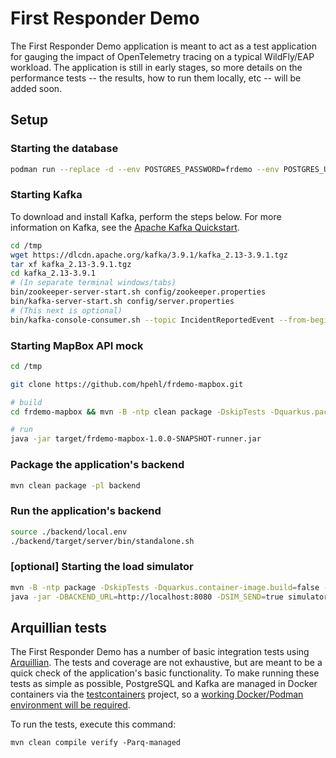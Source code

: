 # First Responder Demo

The First Responder Demo application is meant to act as a test application for gauging the impact of OpenTelemetry tracing on a 
typical WildFly/EAP workload. The application is still in early stages, so more details on the performance tests -- the results, how
to run them locally, etc -- will be added soon.

## Setup

### Starting the database

```bash
podman run --replace -d --env POSTGRES_PASSWORD=frdemo --env POSTGRES_USER=frdemo --env POSTGRES_DB=frdemo --name frdemo-db -p 5432:5432 mirror.gcr.io/library/postgres:16
```

### Starting Kafka
To download and install Kafka, perform the steps below. For more information on Kafka, see the
[Apache Kafka Quickstart](https://kafka.apache.org/quickstart).

```bash
cd /tmp
wget https://dlcdn.apache.org/kafka/3.9.1/kafka_2.13-3.9.1.tgz
tar xf kafka_2.13-3.9.1.tgz
cd kafka_2.13-3.9.1
# (In separate terminal windows/tabs)
bin/zookeeper-server-start.sh config/zookeeper.properties
bin/kafka-server-start.sh config/server.properties
# (This next is optional)
bin/kafka-console-consumer.sh --topic IncidentReportedEvent --from-beginning --bootstrap-server localhost:9092
```

### Starting MapBox API mock

```bash
cd /tmp

git clone https://github.com/hpehl/frdemo-mapbox.git

# build
cd frdemo-mapbox && mvn -B -ntp clean package -DskipTests -Dquarkus.package.type=uber-jar

# run
java -jar target/frdemo-mapbox-1.0.0-SNAPSHOT-runner.jar
```

### Package the application's backend

```bash
mvn clean package -pl backend
```

### Run the application's backend

```bash
source ./backend/local.env
./backend/target/server/bin/standalone.sh
```

### [optional] Starting the load simulator

```bash
mvn -B -ntp package -DskipTests -Dquarkus.container-image.build=false -Dquarkus.container-image.push=false -pl simulator -Dquarkus.package.type=uber-jar
java -jar -DBACKEND_URL=http://localhost:8080 -DSIM_SEND=true simulator/target/simulator-1.0-SNAPSHOT-runner.jar
```

## Arquillian tests

The First Responder Demo has a number of basic integration tests using [Arquillian](https://arquillian.org/). The tests and coverage
are not exhaustive, but are meant to be a quick check of the application's basic functionality. To make running these tests as simple
as possible, PostgreSQL and Kafka are managed in Docker containers via the [testcontainers](https://testcontainers.org) project, so
a [working Docker/Podman environment will be required](https://www.testcontainers.org/supported_docker_environment/).

To run the tests, execute this command:

```
mvn clean compile verify -Parq-managed 
```

